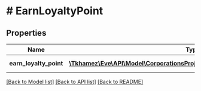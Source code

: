 # # EarnLoyaltyPoint

## Properties

Name | Type | Description | Notes
------------ | ------------- | ------------- | -------------
**earn_loyalty_point** | [**\Tkhamez\Eve\API\Model\CorporationsProjectsDetailConfigurationearnloyaltypoints**](CorporationsProjectsDetailConfigurationearnloyaltypoints.md) | Earn loyalty point | [optional]

[[Back to Model list]](../../README.md#models) [[Back to API list]](../../README.md#endpoints) [[Back to README]](../../README.md)
